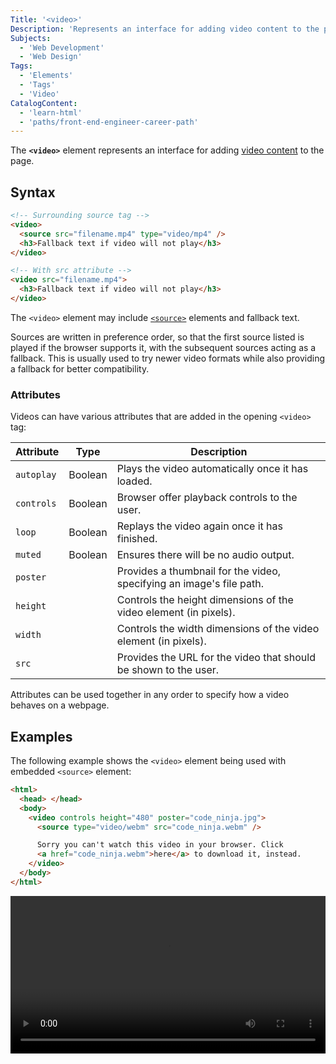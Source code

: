 ```yaml
---
Title: '<video>'
Description: 'Represents an interface for adding video content to the page.'
Subjects:
  - 'Web Development'
  - 'Web Design'
Tags:
  - 'Elements'
  - 'Tags'
  - 'Video'
CatalogContent:
  - 'learn-html'
  - 'paths/front-end-engineer-career-path'
---
```


The **`<video>`** element represents an interface for adding [video content](https://www.codecademy.com/resources/docs/html/videos) to the page.

## Syntax

```html
<!-- Surrounding source tag -->
<video>
  <source src="filename.mp4" type="video/mp4" />
  <h3>Fallback text if video will not play</h3>
</video>

<!-- With src attribute -->
<video src="filename.mp4">
  <h3>Fallback text if video will not play</h3>
</video>
```

The `<video>` element may include [`<source>`](https://www.codecademy.com/resources/docs/html/elements/source) elements and fallback text.

Sources are written in preference order, so that the first source listed is played if the browser supports it, with the subsequent sources acting as a fallback. This is usually used to try newer video formats while also providing a fallback for better compatibility.

### Attributes

Videos can have various attributes that are added in the opening `<video>` tag:

| Attribute  | Type    | Description                                                          |
| ---------- | ------- | -------------------------------------------------------------------- |
| `autoplay` | Boolean | Plays the video automatically once it has loaded.                    |
| `controls` | Boolean | Browser offer playback controls to the user.                         |
| `loop`     | Boolean | Replays the video again once it has finished.                        |
| `muted`    | Boolean | Ensures there will be no audio output.                               |
| `poster`   |         | Provides a thumbnail for the video, specifying an image's file path. |
| `height`   |         | Controls the height dimensions of the video element (in pixels).     |
| `width`    |         | Controls the width dimensions of the video element (in pixels).      |
| `src`      |         | Provides the URL for the video that should be shown to the user.     |

Attributes can be used together in any order to specify how a video behaves on a webpage.

## Examples

The following example shows the `<video>` element being used with embedded `<source>` element:

```html
<html>
  <head> </head>
  <body>
    <video controls height="480" poster="code_ninja.jpg">
      <source type="video/webm" src="code_ninja.webm" />

      Sorry you can't watch this video in your browser. Click
      <a href="code_ninja.webm">here</a> to download it, instead.
    </video>
  </body>
</html>
```

<video controls style="width: 100%;" crossorigin="anonymous">
  <source src="https://raw.githubusercontent.com/Codecademy/docs/main/media/html-video-tag-example.mp4" type="video/mp4" />
  <track default kind="captions" srclang="en" src="https://raw.githubusercontent.com/Codecademy/docs/main/media/html-video-tag-example.vtt" />
</video>
